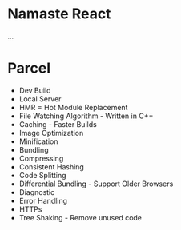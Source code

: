 # Namaste React

...
# Parcel
- Dev Build
- Local Server
- HMR = Hot Module Replacement
- File Watching Algorithm - Written in C++
- Caching - Faster Builds
- Image Optimization
- Minification
- Bundling
- Compressing
- Consistent Hashing
- Code Splitting
- Differential Bundling - Support Older Browsers
- Diagnostic
- Error Handling
- HTTPs
- Tree Shaking - Remove unused code
